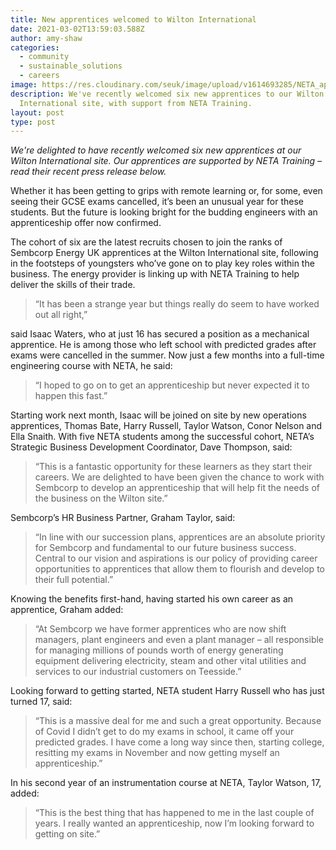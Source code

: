 ```yaml
---
title: New apprentices welcomed to Wilton International
date: 2021-03-02T13:59:03.588Z
author: amy-shaw
categories:
  - community
  - sustainable_solutions
  - careers
image: https://res.cloudinary.com/seuk/image/upload/v1614693285/NETA_apprentice_blog_header.png
description: We've recently welcomed six new apprentices to our Wilton
  International site, with support from NETA Training.
layout: post
type: post
---
```

*We're delighted to have recently welcomed six new apprentices at our Wilton International site. Our apprentices are supported by NETA Training – read their recent press release below.*

Whether it has been getting to grips with remote learning or, for some, even seeing their GCSE exams cancelled, it’s been an unusual year for these students. But the future is looking bright for the budding engineers with an apprenticeship offer now confirmed.

The cohort of six are the latest recruits chosen to join the ranks of Sembcorp Energy UK apprentices at the Wilton International site, following in the footsteps of youngsters who’ve gone on to play key roles within the business. The energy provider is linking up with NETA Training to help deliver the skills of their trade.

> “It has been a strange year but things really do seem to have worked out all right,” 

said Isaac Waters, who at just 16 has secured a position as a mechanical apprentice. He is among those who left school with predicted grades after exams were cancelled in the summer.  Now just a few months into a full-time engineering course with NETA, he said: 

> “I hoped to go on to get an apprenticeship but never expected it to happen this fast.”
>
>

Starting work next month, Isaac will be joined on site by new operations apprentices, Thomas Bate, Harry Russell, Taylor Watson, Conor Nelson and Ella Snaith. With five NETA students among the successful cohort, NETA’s Strategic Business Development Coordinator, Dave Thompson, said: 

> “This is a fantastic opportunity for these learners as they start their careers. We are delighted to have been given the chance to work with Sembcorp to develop an apprenticeship that will help fit the needs of the business on the Wilton site.” 



Sembcorp’s HR Business Partner, Graham Taylor, said: 

> “In line with our succession plans, apprentices are an absolute priority for Sembcorp and fundamental to our future business success. Central to our vision and aspirations is our policy of providing career opportunities to apprentices that allow them to flourish and develop to their full potential.” 

Knowing the benefits first-hand, having started his own career as an apprentice, Graham added: 

> “At Sembcorp we have former apprentices who are now shift managers, plant engineers and even a plant manager – all responsible for managing millions of pounds worth of energy generating equipment delivering electricity, steam and other vital utilities and services to our industrial customers on Teesside.”

Looking forward to getting started, NETA student Harry Russell who has just turned 17, said: 

> “This is a massive deal for me and such a great opportunity. Because of Covid I didn’t get to do my exams in school, it came off your predicted grades. I have come a long way since then, starting college, resitting my exams in November and now getting myself an apprenticeship.”

In his second year of an instrumentation course at NETA, Taylor Watson, 17, added: 

> “This is the best thing that has happened to me in the last couple of years. I really wanted an apprenticeship, now I’m looking forward to getting on site.”

